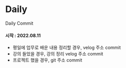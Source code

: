 # Daily
Daily Commit   
   
#### 시작 : 2022.08.11

- 평일에 업무로 배운 내용 정리할 경우, velog 주소 commit
- 강의 들었을 경우, 강의 정리 velog 주소 commit
- 프로젝트 했을 경우, git 주소 commit
